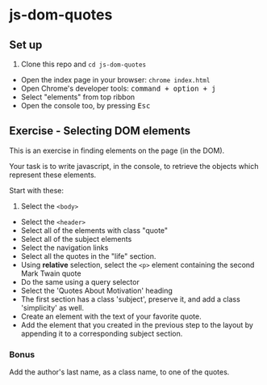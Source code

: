 # js-dom-quotes
## Set up

1. Clone this repo and `cd js-dom-quotes`
- Open the index page in your browser: `chrome index.html`
- Open Chrome's developer tools: <kbd>command + option + j</kbd>
- Select "elements" from top ribbon
- Open the console too, by pressing <kbd>Esc</kbd>

## Exercise - Selecting DOM elements

This is an exercise in finding elements on the page (in the DOM).

Your task is to write javascript, in the console, to retrieve the objects which represent these elements.

Start with these:

1. Select the `<body>`
- Select the `<header>`
- Select all of the elements with class "quote"
- Select all of the subject elements
- Select the navigation links
- Select all the quotes in the "life" section.
- Using **relative** selection, select the `<p>` element containing the second Mark Twain quote
- Do the same using a query selector
- Select the 'Quotes About Motivation' heading
- The first section has a class 'subject', preserve it, and add a class 'simplicity' as well.
- Create an element with the text of your favorite quote.
- Add the element that you created in the previous step to the layout by appending it to a corresponding subject section.


### Bonus
Add the author's last name, as a class name, to one of the quotes.
